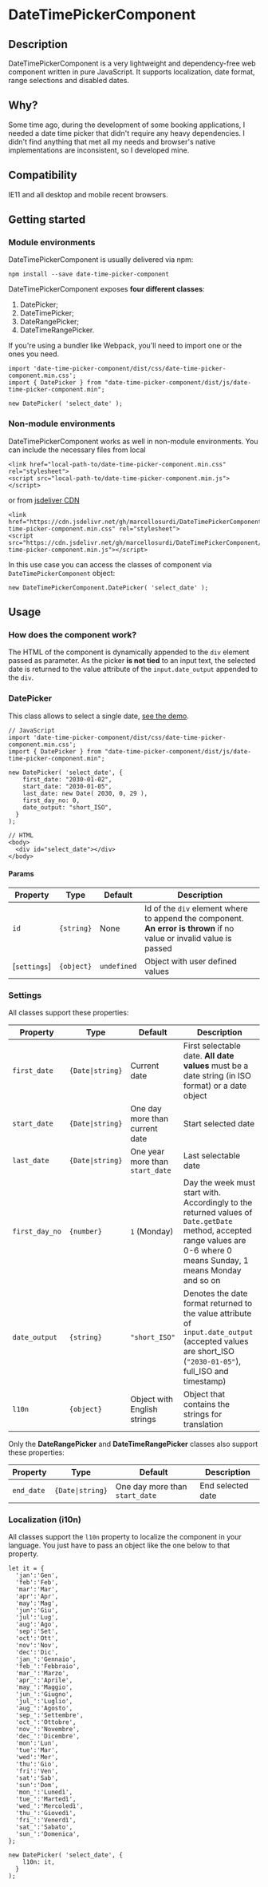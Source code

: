 # DateTimePickerComponent

## Description
DateTimePickerComponent is a very lightweight and dependency-free web component written in pure JavaScript. It supports localization, date format, range selections and disabled dates.

## Why?
Some time ago, during the development of some booking applications, I needed a date time picker that didn't require any heavy dependencies. I didn't find anything that met all my needs and browser's native implementations are inconsistent, so I developed mine.

## Compatibility
IE11 and all desktop and mobile recent browsers.

## Getting started

### Module environments
DateTimePickerComponent is usually delivered via npm:

`npm install --save date-time-picker-component`

DateTimePickerComponent exposes **four different classes**:

1. DatePicker;
2. DateTimePicker;
3. DateRangePicker;
4. DateTimeRangePicker.

If you're using a bundler like Webpack, you'll need to import one or the ones you need.

```
import 'date-time-picker-component/dist/css/date-time-picker-component.min.css';
import { DatePicker } from "date-time-picker-component/dist/js/date-time-picker-component.min";

new DatePicker( 'select_date' );
```

### Non-module environments
DateTimePickerComponent works as well in non-module environments. You can include the necessary files from local

```
<link href="local-path-to/date-time-picker-component.min.css" rel="stylesheet">
<script src="local-path-to/date-time-picker-component.min.js"></script>
```

or from [jsdeliver CDN](https://www.jsdelivr.com/)

```
<link href="https://cdn.jsdelivr.net/gh/marcellosurdi/DateTimePickerComponent/dist/css/date-time-picker-component.min.css" rel="stylesheet">
<script src="https://cdn.jsdelivr.net/gh/marcellosurdi/DateTimePickerComponent/dist/js/date-time-picker-component.min.js"></script>
```

In this use case you can access the classes of component via `DateTimePickerComponent` object:

```
new DateTimePickerComponent.DatePicker( 'select_date' );
```
## Usage

### How does the component work?
The HTML of the component is dynamically appended to the `div` element passed as parameter. As the picker **is not tied** to an input text, the selected date is returned to the value attribute of the `input.date_output` appended to the `div`.

### DatePicker
This class allows to select a single date, [see the demo](https://www.marcellosurdi.name/date-time-picker-component/date-picker.html).

```
// JavaScript
import 'date-time-picker-component/dist/css/date-time-picker-component.min.css';
import { DatePicker } from "date-time-picker-component/dist/js/date-time-picker-component.min";

new DatePicker( 'select_date', {
    first_date: "2030-01-02",
    start_date: "2030-01-05",
    last_date: new Date( 2030, 0, 29 ),
    first_day_no: 0,
    date_output: "short_ISO",
  }
);
```

```
// HTML
<body>
  <div id="select_date"></div>
</body>
```

#### Params
| Property | Type | Default | Description |
| -------- | ---- | ------- | ----------- |
| `id`         | `{string}` | None        | Id of the `div` element where to append the component. **An error is thrown** if no value or invalid value is passed |
| [`settings`] | `{object}` | `undefined` | Object with user defined values |

### Settings
All classes support these properties:

| Property | Type | Default | Description |
| -------- | ---- | ------- | ----------- |
| `first_date`   | `{Date\|string}` | Current date                    | First selectable date. **All date values** must be a date string (in ISO format) or a date object |
| `start_date`   | `{Date\|string}` | One day more than current date  | Start selected date |
| `last_date`    | `{Date\|string}` | One year more than `start_date` | Last selectable date |
| `first_day_no` | `{number}`       | `1` (Monday)                    | Day the week must start with. Accordingly to the returned values of `Date.getDate` method, accepted range values are 0-6 where 0 means Sunday, 1 means Monday and so on |
| `date_output`  | `{string}`       | `"short_ISO"`                   | Denotes the date format returned to the value attribute of `input.date_output` (accepted values are short_ISO (`"2030-01-05"`), full_ISO and timestamp) |
| `l10n`         | `{object}`       | Object with English strings     | Object that contains the strings for translation |

Only the **DateRangePicker** and **DateTimeRangePicker** classes also support these properties:

| Property | Type | Default | Description |
| -------- | ---- | ------- | ----------- |
| `end_date`     | `{Date\|string}` | One day more than `start_date`  | End selected date |

### Localization (i10n)
All classes support the `l10n` property to localize the component in your language. You just have to pass an object like the one below to that property.

```
let it = {
  'jan':'Gen',
  'feb':'Feb',
  'mar':'Mar',
  'apr':'Apr',
  'may':'Mag',
  'jun':'Giu',
  'jul':'Lug',
  'aug':'Ago',
  'sep':'Set',
  'oct':'Ott',
  'nov':'Nov',
  'dec':'Dic',
  'jan_':'Gennaio',
  'feb_':'Febbraio',
  'mar_':'Marzo',
  'apr_':'Aprile',
  'may_':'Maggio',
  'jun_':'Giugno',
  'jul_':'Luglio',
  'aug_':'Agosto',
  'sep_':'Settembre',
  'oct_':'Ottobre',
  'nov_':'Novembre',
  'dec_':'Dicembre',
  'mon':'Lun',
  'tue':'Mar',
  'wed':'Mer',
  'thu':'Gio',
  'fri':'Ven',
  'sat':'Sab',
  'sun':'Dom',
  'mon_':'Lunedì',
  'tue_':'Martedì',
  'wed_':'Mercoledì',
  'thu_':'Giovedì',
  'fri_':'Venerdì',
  'sat_':'Sabato',
  'sun_':'Domenica',
};

new DatePicker( 'select_date', {
    l10n: it,
  }
);
```
